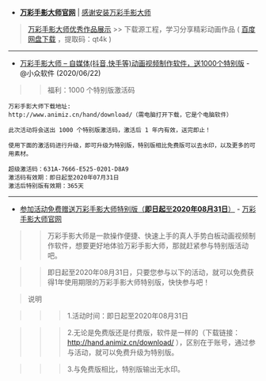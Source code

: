  - [**万彩手影大师官网**](http://www.animiz.cn/hand/) | [感谢安装万彩手影大师](http://www.animiz.cn/hand/thanks-for-installation.php?version=2.3.5&from=Windows%2010) 

> [万彩手影大师优秀作品展示](http://www.wofficebox.com/hm_excellent_works.html ) >> 下载源工程，学习分享精彩动画作品 ( [百度网盘下载](https://pan.baidu.com/s/1QCqgTF0hwwMJR5qPHRR3Bw) ，提取码：qt4k )

------------------------------------------------------------
- [万彩手影大师 – 自媒体(抖音,快手等)动画视频制作软件，送1000个特别版](https://www.appinn.com/wancai-shouying-202006/) - @小众软件 (2020/06/22)
>> 福利：1000 个特别版激活码
```
万彩手影大师下载地址:
http://www.animiz.cn/hand/download/（需电脑打开下载，它是个电脑软件）

此次活动将会送出 1000 个特别版激活码，激活后 1 年内有效，送完即止！

使用下面的激活码进行升级，即可升级为特别版，特别版相比免费版可以去水印，以及更多的可用素材。

超级激活码：631A-7666-E525-0201-D8A9
激活码有效期：即日起至2020年07月31日
激活后特别版有效期：365天
```
------------------------------------------------------------

- [参加活动免费赠送万彩手影大师特别版（**即日起**至**2020年08月31日**）](http://www.animiz.cn/hand/kb/topic-49.html) - [万彩手影大师官网](http://www.animiz.cn/hand/buy/)

>> 万彩手影大师是一款操作便捷、快速上手的真人手势白板动画视频制作软件，想要更好地体验万彩手影大师，那就赶紧参与特别版活动吧。

>> 即日起至2020年08月31日，只要您参与以下的活动，就可以免费获得1年使用期限的万彩手影大师特别版，快快参与吧！

> 说明

>>> 1.活动时间：即日起至2020年08月31日

>>> 2.无论是免费版还是付费版，软件是一样的（下载链接： http://hand.animiz.cn/download/ ），区别在于账号，通过参与活动，就可以免费升级为特别版。

>>> 3.与免费版相比，特别版输出无水印。
